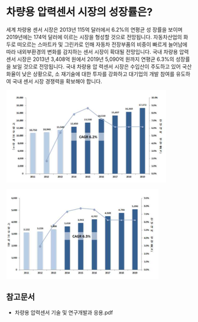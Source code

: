 # 차량용 압력센서 시장의 성장률은?
세계 차량용 센서 시장은 2013년 115억 달러에서 6.2%의 연평균 성
장률을 보이며 2019년에는 174억 달러에 이르는 시장을 형성할 것으로 
전망됩니다. 자동차산업의 화두로 떠오르는 스마트카 및 그린카로 인해 
자동차 전장부품의 비중이 빠르게 늘어남에 따라 내외부환경의 변화를 
감지하는 센서 시장이 확대될 전망입니다.
국내 차량용 압력센서 시장은 2013년 3,408억 원에서 2019년 5,090억 
원까지 연평균 6.3%의 성장률을 보일 것으로 전망됩니다. 국내 차량용 압
력센서 시장은 수입산이 주도하고 있어 국산화율이 낮은 상황으로, 소
재기술에 대한 투자를 강화하고 대기업의 개발 참여를 유도하여 국내 
센서 시장 경쟁력을 확보해야 합니다.

![ ](./images/차량용_압력센서_Q14_1_4.PNG) 

![ ](./images/차량용_압력센서_Q14_1_4_.PNG) 

## 참고문서
- 차량용 압력센서 기술 및 연구개발과 응용.pdf